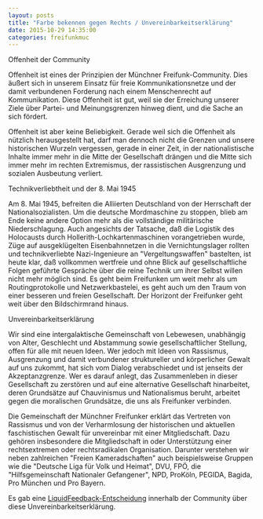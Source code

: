```yaml
---
layout: posts
title: "Farbe bekennen gegen Rechts / Unvereinbarkeitserklärung"
date: 2015-10-29 14:35:00
categories: freifunkmuc
---
```


Offenheit der Community

Offenheit ist eines der Prinzipien der Münchner Freifunk-Community. Dies äußert sich in unserem Einsatz für freie Kommunikationsnetze und der damit verbundenen Forderung nach einem Menschenrecht auf Kommunikation. Diese Offenheit ist gut, weil sie der Erreichung unserer Ziele über Partei- und Meinungsgrenzen hinweg dient, und die Sache an sich fördert.

Offenheit ist aber keine Beliebigkeit. Gerade weil sich die Offenheit als nützlich herausgestellt hat, darf man dennoch nicht die Grenzen und unsere historischen Wurzeln vergessen, gerade in einer Zeit, in der nationalistische Inhalte immer mehr in die Mitte der Gesellschaft drängen und die Mitte sich immer mehr im rechten Extremismus, der rassistischen Ausgrenzung und sozialen Ausbeutung verliert.

Technikverliebtheit und der 8. Mai 1945

Am 8. Mai 1945, befreiten die Alliierten Deutschland von der Herrschaft der Nationalsozialisten. Um die deutsche Mordmaschine zu stoppen, blieb am Ende keine andere Option mehr als die vollständige militärische Niederschlagung. Auch angesichts der Tatsache, daß die Logistik des Holocausts durch Hollerith-Lochkartenmaschinen vorangetrieben wurde, Züge auf ausgeklügelten Eisenbahnnetzen in die Vernichtungslager rollten und technikverliebte Nazi-Ingenieure an "Vergeltungswaffen" bastelten, ist
heute klar, daß vollkommen wertfreie und ohne Blick auf gesellschaftliche Folgen geführte Gespräche über die reine Technik um ihrer Selbst willen nicht mehr möglich sind. Es geht beim Freifunken um weit mehr als um Routingprotokolle und Netzwerkbastelei, es geht auch um den Traum von einer besseren und freien Gesellschaft. Der Horizont der Freifunker geht weit über den Bildschirmrand hinaus.

Unvereinbarkeitserklärung

Wir sind eine intergalaktische Gemeinschaft von Lebewesen, unabhängig von Alter, Geschlecht und Abstammung sowie gesellschaftlicher Stellung, offen für alle mit neuen Ideen. Wer jedoch mit Ideen von Rassismus, Ausgrenzung und damit verbundener struktureller und körperlicher Gewalt auf uns zukommt, hat sich vom Dialog verabschiedet und ist jenseits der Akzeptanzgrenze. Wer es darauf anlegt, das Zusammenleben in dieser Gesellschaft zu zerstören und auf eine alternative Gesellschaft
hinarbeitet, deren Grundsätze auf Chauvinismus und Nationalismus beruht, arbeitet gegen die moralischen Grundsätze, die uns als Freifunker verbinden.

Die Gemeinschaft der Münchner Freifunker erklärt das Vertreten von Rassismus und von der Verharmlosung der historischen und aktuellen faschistischen Gewalt für unvereinbar mit einer Mitgliedschaft. Dazu gehören insbesondere die Mitgliedschaft in oder Unterstützung einer rechtsextremen oder rechtsradikalen Organisation. Darunter verstehen wir neben zahlreichen "Freien Kameradschaften" auch beispielsweise Gruppen wie die "Deutsche Liga für Volk und Heimat", DVU, FPÖ, die
"Hilfsgemeinschaft Nationaler Gefangener", NPD, ProKöln, PEGIDA, Bagida, Pro München und Pro Bayern.

Es gab eine [LiquidFeedback-Entscheidung][lqfb] innerhalb der Community über diese Unvereinbarkeitserklärung.

[lqfb]: https://lqfb.freifunk-muenchen.de/lf/initiative/show/142.html
